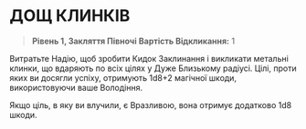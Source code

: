 ﻿# ДОЩ КЛИНКІВ

> **Рівень 1, Закляття Півночі**
> **Вартість Відкликання:** 1

Витратьте Надію, щоб зробити Кидок Заклинання і викликати метальні клинки, що вдаряють по всіх цілях у Дуже Близькому радіусі. Цілі, проти яких ви досягли успіху, отримують 1d8+2 магічної шкоди, використовуючи ваше Володіння.

Якщо ціль, в яку ви влучили, є Вразливою, вона отримує додатково 1d8 шкоди.